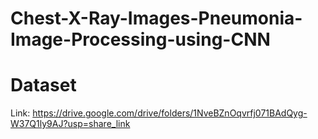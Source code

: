 # Chest-X-Ray-Images-Pneumonia-Image-Processing-using-CNN

# Dataset
Link: https://drive.google.com/drive/folders/1NveBZnOqvrfj071BAdQyg-W37Q1ly9AJ?usp=share_link
